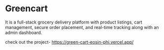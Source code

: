 # Greencart
It is a full-stack grocery delivery platform with product listings, cart management, secure  order placement, and real-time tracking along with an admin dashboard.

check out the project-
https://green-cart-eosin-phi.vercel.app/
